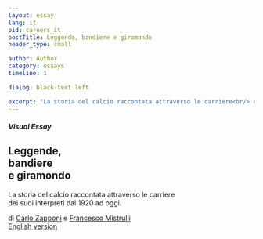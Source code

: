 ```yaml
---
layout: essay
lang: it
pid: careers_it
postTitle: Leggende, bandiere e giramondo
header_type: small

author: Author
category: essays
timeline: 1

dialog: black-text left

excerpt: "La storia del calcio raccontata attraverso le carriere<br/> dei suoi interpreti dal 1920 ad oggi."
---
```

<div>
  <div class="row">
    <div class="header col-xs-12">
      <section>
        <h5>Visual Essay</h5>
        <h1>Leggende, <br/>bandiere <br/>e giramondo</h1>
        <p>
          La storia del calcio raccontata attraverso le carriere<br/> dei suoi interpreti dal 1920 ad oggi.
        </p>
        <div class="note">
          di <a href="https://twitter.com/littleark" target="_blank" title="Carlo su twitter">Carlo Zapponi</a> e
          <a href="https://twitter.com/framis74" target="_blank" title="Francesco su twitter">Francesco Mistrulli</a>
        </div>
        <div class="social">
            <a class="twitter_link" href="https://twitter.com/intent/tweet?text={{title}}&url={{site.url}}&via=ftblsm&hashtags=calcio,football" title="Condividi via Twitter" target="_blank"><i class="icon-twitter"></i></a>
            <a href="https://www.facebook.com/sharer/sharer.php?t={{title}}&u={{site.url}}" target="_blank" title="Condividi su Facebook"><i class="icon-facebook" title="Share on Facebook"></i></a>
        </div>
      </section>
      <section>
        <a href="/heroes-one-team-men-and-journeymen" title="Heroes, One-team-men and Journeymen">English version</a>
      </section>
    </div>
  </div>
  <div id="transfersRoot"></div>
</div>
<script>
  fetch("{{ site.baseurl }}/assets/transfers/asset-manifest.json")
  .then(function(response) {
    return response.json();
  })
  .then(function(json) {
    var mainCSS = json['main.css'];
    var newCSS = document.createElement("link");
    newCSS.setAttribute("rel","stylesheet");
    newCSS.setAttribute("href","{{ site.baseurl }}/assets/transfers/"+mainCSS)
    console.log('css',newCSS)
    document.querySelector("head").appendChild(newCSS);

    var mainJS = json['main.js'];
    var newJS = document.createElement("script");
    newJS.setAttribute("type","text/javascript");
    newJS.setAttribute("src","{{ site.baseurl }}/assets/transfers/"+mainJS);
    console.log('js',newJS)
    document.querySelector("body").appendChild(newJS);

  })
</script>
